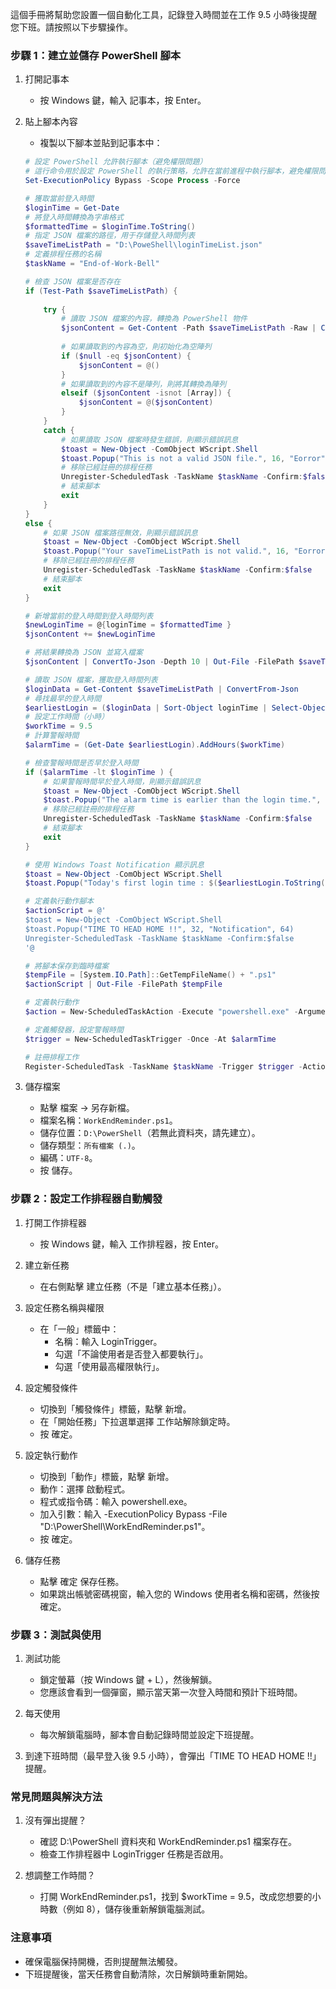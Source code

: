 這個手冊將幫助您設置一個自動化工具，記錄登入時間並在工作 9.5 小時後提醒您下班。請按照以下步驟操作。

### 步驟 1：建立並儲存 PowerShell 腳本

1. 打開記事本 
   - 按 Windows 鍵，輸入 記事本，按 Enter。

2. 貼上腳本內容 
   - 複製以下腳本並貼到記事本中：

   ```powershell
   # 設定 PowerShell 允許執行腳本（避免權限問題）
   # 這行命令用於設定 PowerShell 的執行策略，允許在當前進程中執行腳本，避免權限問題。
   Set-ExecutionPolicy Bypass -Scope Process -Force

   # 獲取當前登入時間
   $loginTime = Get-Date
   # 將登入時間轉換為字串格式
   $formattedTime = $loginTime.ToString()
   # 指定 JSON 檔案的路徑，用于存儲登入時間列表
   $saveTimeListPath = "D:\PoweShell\loginTimeList.json" 
   # 定義排程任務的名稱
   $taskName = "End-of-Work-Bell"

   # 檢查 JSON 檔案是否存在
   if (Test-Path $saveTimeListPath) {
       
       try {
           # 讀取 JSON 檔案的內容，轉換為 PowerShell 物件
           $jsonContent = Get-Content -Path $saveTimeListPath -Raw | ConvertFrom-Json
           
           # 如果讀取到的內容為空，則初始化為空陣列
           if ($null -eq $jsonContent) {
               $jsonContent = @()
           }
           # 如果讀取到的內容不是陣列，則將其轉換為陣列
           elseif ($jsonContent -isnot [Array]) {
               $jsonContent = @($jsonContent)
           }
       }
       catch {
           # 如果讀取 JSON 檔案時發生錯誤，則顯示錯誤訊息
           $toast = New-Object -ComObject WScript.Shell
           $toast.Popup("This is not a valid JSON file.", 16, "Eorror", 64)
           # 移除已經註冊的排程任務
           Unregister-ScheduledTask -TaskName $taskName -Confirm:$false
           # 結束腳本
           exit
       }
   }
   else {
       # 如果 JSON 檔案路徑無效，則顯示錯誤訊息
       $toast = New-Object -ComObject WScript.Shell
       $toast.Popup("Your saveTimeListPath is not valid.", 16, "Eorror", 64)
       # 移除已經註冊的排程任務
       Unregister-ScheduledTask -TaskName $taskName -Confirm:$false
       # 結束腳本
       exit
   }

   # 新增當前的登入時間到登入時間列表
   $newLoginTime = @{loginTime = $formattedTime }
   $jsonContent += $newLoginTime

   # 將結果轉換為 JSON 並寫入檔案
   $jsonContent | ConvertTo-Json -Depth 10 | Out-File -FilePath $saveTimeListPath -Encoding UTF8

   # 讀取 JSON 檔案，獲取登入時間列表
   $loginData = Get-Content $saveTimeListPath | ConvertFrom-Json
   # 尋找最早的登入時間
   $earliestLogin = ($loginData | Sort-Object loginTime | Select-Object -First 1).loginTime
   # 設定工作時間（小時）
   $workTime = 9.5
   # 計算警報時間
   $alarmTime = (Get-Date $earliestLogin).AddHours($workTime)

   # 檢查警報時間是否早於登入時間
   if ($alarmTime -lt $loginTime ) {
       # 如果警報時間早於登入時間，則顯示錯誤訊息
       $toast = New-Object -ComObject WScript.Shell
       $toast.Popup("The alarm time is earlier than the login time.", 16, "Eorror", 64)
       # 移除已經註冊的排程任務
       Unregister-ScheduledTask -TaskName $taskName -Confirm:$false
       # 結束腳本
       exit
   }

   # 使用 Windows Toast Notification 顯示訊息
   $toast = New-Object -ComObject WScript.Shell
   $toast.Popup("Today's first login time : $($earliestLogin.ToString())`n Alarm time : $($alarmTime.ToString())", 16, "Notification", 64)

   # 定義執行動作腳本
   $actionScript = @'
   $toast = New-Object -ComObject WScript.Shell
   $toast.Popup("TIME TO HEAD HOME !!", 32, "Notification", 64)
   Unregister-ScheduledTask -TaskName $taskName -Confirm:$false
   '@

   # 將腳本保存到臨時檔案
   $tempFile = [System.IO.Path]::GetTempFileName() + ".ps1"
   $actionScript | Out-File -FilePath $tempFile

   # 定義執行動作
   $action = New-ScheduledTaskAction -Execute "powershell.exe" -Argument "-ExecutionPolicy Bypass -File `"$tempFile`""

   # 定義觸發器，設定警報時間
   $trigger = New-ScheduledTaskTrigger -Once -At $alarmTime

   # 註冊排程工作
   Register-ScheduledTask -TaskName $taskName -Trigger $trigger -Action $action -Description "Work Ringer" -User $env:UserName -RunLevel Limited
   ```

3. 儲存檔案 
   - 點擊 檔案 → 另存新檔。
   - 檔案名稱：`WorkEndReminder.ps1`。
   - 儲存位置：`D:\PowerShell`（若無此資料夾，請先建立）。
   - 儲存類型：`所有檔案 (.)`。
   - 編碼：`UTF-8`。
   - 按 儲存。

### 步驟 2：設定工作排程器自動觸發

1. 打開工作排程器 
   - 按 Windows 鍵，輸入 工作排程器，按 Enter。

2. 建立新任務 
   - 在右側點擊 建立任務（不是「建立基本任務」）。

3. 設定任務名稱與權限 
   - 在「一般」標籤中：
     - 名稱：輸入 LoginTrigger。
     - 勾選「不論使用者是否登入都要執行」。
     - 勾選「使用最高權限執行」。

4. 設定觸發條件 
   - 切換到「觸發條件」標籤，點擊 新增。
   - 在「開始任務」下拉選單選擇 工作站解除鎖定時。
   - 按 確定。

5. 設定執行動作 
   - 切換到「動作」標籤，點擊 新增。
   - 動作：選擇 啟動程式。
   - 程式或指令碼：輸入 powershell.exe。
   - 加入引數：輸入 -ExecutionPolicy Bypass -File "D:\PowerShell\WorkEndReminder.ps1"。
   - 按 確定。

6. 儲存任務 
   - 點擊 確定 保存任務。
   - 如果跳出帳號密碼視窗，輸入您的 Windows 使用者名稱和密碼，然後按 確定。

### 步驟 3：測試與使用

1. 測試功能 
   - 鎖定螢幕（按 Windows 鍵 + L），然後解鎖。
   - 您應該會看到一個彈窗，顯示當天第一次登入時間和預計下班時間。

2. 每天使用 
   - 每次解鎖電腦時，腳本會自動記錄時間並設定下班提醒。

3. 到達下班時間（最早登入後 9.5 小時），會彈出「TIME TO HEAD HOME !!」提醒。

### 常見問題與解決方法

1. 沒有彈出提醒？ 
   - 確認 D:\PowerShell 資料夾和 WorkEndReminder.ps1 檔案存在。
   - 檢查工作排程器中 LoginTrigger 任務是否啟用。

2. 想調整工作時間？ 
   - 打開 WorkEndReminder.ps1，找到 $workTime = 9.5，改成您想要的小時數（例如 8），儲存後重新解鎖電腦測試。

### 注意事項

- 確保電腦保持開機，否則提醒無法觸發。
- 下班提醒後，當天任務會自動清除，次日解鎖時重新開始。
